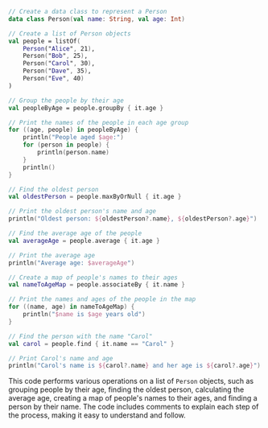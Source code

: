 ```kotlin
// Create a data class to represent a Person
data class Person(val name: String, val age: Int)

// Create a list of Person objects
val people = listOf(
    Person("Alice", 21),
    Person("Bob", 25),
    Person("Carol", 30),
    Person("Dave", 35),
    Person("Eve", 40)
)

// Group the people by their age
val peopleByAge = people.groupBy { it.age }

// Print the names of the people in each age group
for ((age, people) in peopleByAge) {
    println("People aged $age:")
    for (person in people) {
        println(person.name)
    }
    println()
}

// Find the oldest person
val oldestPerson = people.maxByOrNull { it.age }

// Print the oldest person's name and age
println("Oldest person: ${oldestPerson?.name}, ${oldestPerson?.age}")

// Find the average age of the people
val averageAge = people.average { it.age }

// Print the average age
println("Average age: $averageAge")

// Create a map of people's names to their ages
val nameToAgeMap = people.associateBy { it.name }

// Print the names and ages of the people in the map
for ((name, age) in nameToAgeMap) {
    println("$name is $age years old")
}

// Find the person with the name "Carol"
val carol = people.find { it.name == "Carol" }

// Print Carol's name and age
println("Carol's name is ${carol?.name} and her age is ${carol?.age}")
```

This code performs various operations on a list of `Person` objects, such as grouping people by their age, finding the oldest person, calculating the average age, creating a map of people's names to their ages, and finding a person by their name. The code includes comments to explain each step of the process, making it easy to understand and follow.